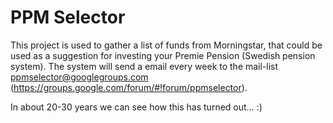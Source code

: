 # PPM Selector

This project is used to gather a list of funds from Morningstar, that could be used as a suggestion for investing your Premie Pension 
(Swedish pension system).
The system will send a email every week to the mail-list ppmselector@googlegroups.com (https://groups.google.com/forum/#!forum/ppmselector).

In about 20-30 years we can see how this has turned out...  :)
